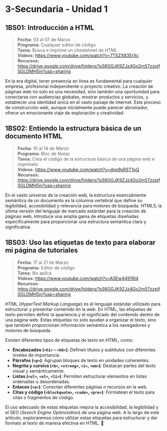# 3-Secundaria - Unidad 1

## 1BS01: Introducción a HTML

> <i class="bi bi-calendar"></i> **Fecha:** 03 al 07 de Marzo<br><i class="bi bi-laptop"></i> **Programa:** Cualquier editor de código <br><i class="bi bi-clipboard-check"></i> **Tarea:** Busca e imprime un cheatsheet de HTML <br><i class="bi bi-youtube txt-red"></i> **Videos:** https://www.youtube.com/watch?v=7TSZX835rXc<br> <i class="bi bi-backpack"></i> **Recursos:** https://drive.google.com/drive/folders/1sS6GGJK9ZJz4Go2m57zzpjfSGLDMH5jn?usp=sharing

En la era digital, tener presencia en línea es fundamental para cualquier empresa, profesional independiente o proyecto creativo. La creación de páginas web no solo es una necesidad, sino también una oportunidad para conectarse con audiencias globales, mostrar productos y servicios, y establecer una identidad única en el vasto paisaje de internet. Este proceso de construcción web, aunque inicialmente puede parecer abrumador, ofrece un emocionante viaje de exploración y creatividad.

## 1BS02: Entiendo la estructura básica de un documento HTML

> <i class="bi bi-calendar"></i> **Fecha:** 10 al 14 de Marzo<br><i class="bi bi-laptop"></i> **Programa:** Bloc de Notas <br><i class="bi bi-clipboard-check"></i> **Tarea:** Crea el código de la estructura básica de una página web e imprímelo <br><i class="bi bi-youtube txt-red"></i> **Videos:** https://www.youtube.com/watch?v=dnp9sRST1pQ<br> <i class="bi bi-backpack"></i> **Recursos:** https://drive.google.com/drive/folders/1sS6GGJK9ZJz4Go2m57zzpjfSGLDMH5jn?usp=sharing

En el vasto universo de la creación web, la estructura esencialmente semántica de un documento es la columna vertebral que define su legibilidad, accesibilidad y relevancia para motores de búsqueda. HTML5, la última versión del lenguaje de marcado estándar para la creación de páginas web, introduce una amplia gama de etiquetas diseñadas específicamente para proporcionar una estructura semántica clara y significativa.

<div class="currentTheme">

## 1BS03: Uso las etiquetas de texto para elaborar mi página de tutoriales

> <i class="bi bi-calendar"></i> **Fecha:** 17 al 21 de Marzo<br><i class="bi bi-laptop"></i> **Programa:** Editor de código <br><i class="bi bi-clipboard-check"></i> **Tarea:** No aplica<br><i class="bi bi-youtube txt-red"></i> **Videos:** https://www.youtube.com/watch?v=A5Ew44919I4<br> <i class="bi bi-backpack"></i> **Recursos:** https://drive.google.com/drive/folders/1sS6GGJK9ZJz4Go2m57zzpjfSGLDMH5jn?usp=sharing

HTML (*HyperText Markup Language*) es el lenguaje estándar utilizado para estructurar y presentar contenido en la web. En HTML, las etiquetas de texto permiten definir la apariencia y el significado del contenido dentro de una página web. Estas etiquetas no solo ayudan a organizar el texto, sino que también proporcionan información semántica a los navegadores y motores de búsqueda.

Existen diferentes tipos de etiquetas de texto en HTML, como:

- **Encabezados (`<h1>` - `<h6>`)**: Definen títulos y subtítulos con diferentes niveles de importancia.
- **Párrafos (`<p>`)**: Agrupan bloques de texto en unidades coherentes.
- **Negrita y cursiva (`<b>`, `<strong>`, `<i>`, `<em>`)**: Destacan partes del texto visual y semánticamente.
- **Listas (`<ul>`, `<ol>`, `<li>`)**: Permiten estructurar elementos en listas ordenadas o desordenadas.
- **Enlaces (`<a>`)**: Conectan diferentes páginas o recursos en la web.
- **Citas y código (`<blockquote>`, `<code>`, `<pre>`)**: Formatean el texto para citas o fragmentos de código.

El uso adecuado de estas etiquetas mejora la accesibilidad, la legibilidad y el SEO (*Search Engine Optimization*) de una página web. A lo largo de este artículo, exploraremos cómo utilizar estas etiquetas para estructurar y dar formato al texto de manera efectiva en HTML. 🚀

</div>